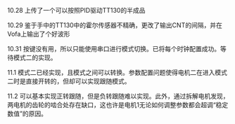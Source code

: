10.28 上传了一个可以按照PID驱动TT130的半成品

10.29 鉴于手中的TT130中的霍尔传感器不精确，更改了输出CNT的间隔，并在Vofa上输出了个好波形

10.31 按键没有用，所以只能使用串口进行模式切换。已将每个时钟配置成功。等待模式二的实现。

11.1 模式二已经实现，且模式之间可以转换。参数配置问题使得电机二在进入模式二时是直接开转的，但却可以实现跟随模式。

11.2 可以基本实现正转跟随，但是负转跟随难以实现。此外，通过拆解电机发现，两电机的齿轮的啮合处存在缺口，这也许是电机1无论如何调整参数都会超调“稳定数值”的原因。
